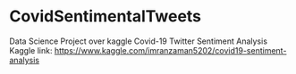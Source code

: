 # CovidSentimentalTweets
Data Science Project over kaggle Covid-19 Twitter Sentiment Analysis
Kaggle link: https://www.kaggle.com/imranzaman5202/covid19-sentiment-analysis
